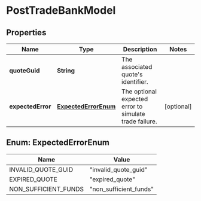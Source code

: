 

# PostTradeBankModel


## Properties

| Name | Type | Description | Notes |
|------------ | ------------- | ------------- | -------------|
|**quoteGuid** | **String** | The associated quote&#39;s identifier. |  |
|**expectedError** | [**ExpectedErrorEnum**](#ExpectedErrorEnum) | The optional expected error to simulate trade failure. |  [optional] |



## Enum: ExpectedErrorEnum

| Name | Value |
|---- | -----|
| INVALID_QUOTE_GUID | &quot;invalid_quote_guid&quot; |
| EXPIRED_QUOTE | &quot;expired_quote&quot; |
| NON_SUFFICIENT_FUNDS | &quot;non_sufficient_funds&quot; |



